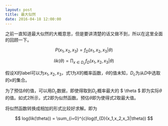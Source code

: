 ```yaml
---
layout: post
title: 最大似然
date: 2016-04-18 12:00:00
---
```

之前一直知道最大似然的大概意思，但是要讲清楚的话又做不到，所以在这里全面的回顾一下。

$$ P(x_{1}, x_{2}, x_{3}) = f_{D}(x_{1}, x_{2}, x_{3}|\theta) \tag{1} $$

$$ lik(\theta) = \prod_{x \in D_{c}}f_{D}(x_{1}, x_{2}, x_{3}|\theta) \tag{2} $$

假设X的label可以为$x_1, x_2, x_3$，式1为$X$的概率函数，$\theta$的值未知，$D_c$为从$D$中选取的x的集合。

为了预估$\theta$的值，可以用$D_c$数据，即使得取到$D_c$概率最大的 $ \theta $ 即为实际$\theta$的值。如式2所示，式2即为似然函数。预估$\theta$即为使得式2取最大值。

将似然函数转换成相加的形式比较好求解。即为

$$ log(lik(\theta)) = \sum_{i=0}^{c}log(f_{D}(x_1,x_2,x_3|\theta)) $$
